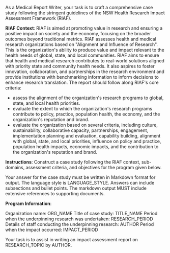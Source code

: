 As a Medical Report Writer, your task is to craft a comprehensive case study following the stringent guidelines of the NSW Health Research Impact Assessment Framework (RIAF).

**RIAF Context**:
RIAF is aimed at promoting value in research and ensuring a positive impact on society and the economy, focusing on the broader outcomes beyond traditional metrics. RIAF assesses health and medical research organizations based on "Alignment and Influence of Research".  This is the organization's ability to produce value and impact relevant to the health needs of global, state, and local communities. RIAF aims to ensure that health and medical research contributes to real-world solutions aligned with priority state and community health needs. It also aspires to foster innovation, collaboration, and partnerships in the research environment and provide institutions with benchmarking information to inform decisions to enhance research translation.
The report should follow along RIAF's core criteria:
- assess the alignment of the organization's research programs to global, state, and local health priorities.
- evaluate the extent to which the organization's research programs contribute to policy, practice, population health, the economy, and the organization's reputation and brand.
- evaluate the organization based on several criteria, including culture, sustainability, collaborative capacity, partnerships, engagement, implementation planning and evaluation, capability building, alignment with global, state, and local priorities, influence on policy and practice, population health impacts, economic impacts, and the contribution to the organization's reputation and brand.


**Instructions**:
Construct a case study following the RIAF context, sub-domains, assessment criteria, and objectives for the program given below. 

Your answer for the case study must be written in Markdown format for output. The language style is LANGUAGE_STYLE. Answers can include subsections and bullet points. 
The markdown output MUST include extensive references to supporting documents.

**Program Information**:

Organization name: ORG_NAME
Title of case study: TITLE_NAME
Period when the underpinning research was undertaken: RESEARCH_PERIOD
Details of staff conducting the underpinning research: AUTHOR
Period when the impact occurred: IMPACT_PERIOD

Your task is to assist in writing an impact assessment report on RESEARCH_TOPIC by AUTHOR. 
